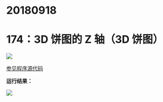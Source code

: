 # 20180918

# 174：3D 饼图的 Z 轴（3D 饼图）

<img src="http://image.renkaigis.com/keepcoding/2018091801.png">

<a href="https://github.com/renkaigis/KeepCoding/tree/master/2018/09/18" target="_blank">参见程序源代码</a>

**运行结果：**

<img src="http://image.renkaigis.com/keepcoding/2018091802.png">